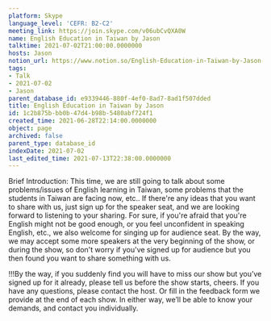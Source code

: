 ```yaml
---
platform: Skype
language_level: 'CEFR: B2-C2'
meeting_link: https://join.skype.com/v06ubCvQXA0W
name: English Education in Taiwan by Jason
talktime: 2021-07-02T21:00:00.0000000
hosts: Jason
notion_url: https://www.notion.so/English-Education-in-Taiwan-by-Jason-1c2b875bbb0b47d4b98b5480abf724f1
tags:
- Talk
- 2021-07-02
- Jason
parent_database_id: e9339446-880f-4ef0-8ad7-8ad1f507dded
title: English Education in Taiwan by Jason
id: 1c2b875b-bb0b-47d4-b98b-5480abf724f1
created_time: 2021-06-28T22:14:00.0000000
object: page
archived: false
parent_type: database_id
indexDate: 2021-07-02
last_edited_time: 2021-07-13T22:38:00.0000000
---
```




Brief Introduction: This time, we are still going to talk about some problems/issues of English learning in Taiwan, some problems that the students in Taiwan are facing now, etc.. If there're any ideas that you want to share with us, just sign up for the speaker seat, and we are looking forward to listening to your sharing. 
For sure, if you're afraid that you're English might not be good enough, or you feel unconfident in speaking English, etc., we also welcome for singing up for audience seat. By the way, we may accept some more speakers at the very beginning of the show, or during the show, so don't worry if you've signed up for audience but you then found you want to share something with us.

!!!By the way, if you suddenly find you will have to miss our show but you’ve signed up for it already, please tell us before the show starts, cheers.
If you have any questions, please contact the host. Or fill in the feedback form we provide at the end of each show. In either way, we’ll be able to know your demands, and contact you individually.

